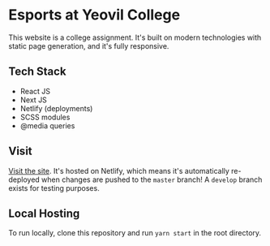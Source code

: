 # Esports at Yeovil College

This website is a college assignment. It's built on modern technologies with static page generation, and it's fully responsive.

## Tech Stack

* React JS
* Next JS
* Netlify (deployments)
* SCSS modules
* @media queries

## Visit

[Visit the site](https://vigorous-joliot-ac4a95.netlify.app). It's hosted on Netlify, which means it's automatically re-deployed when changes are pushed to the `master` branch! A `develop` branch exists for testing purposes.

## Local Hosting

To run locally, clone this repository and run `yarn start` in the root directory.